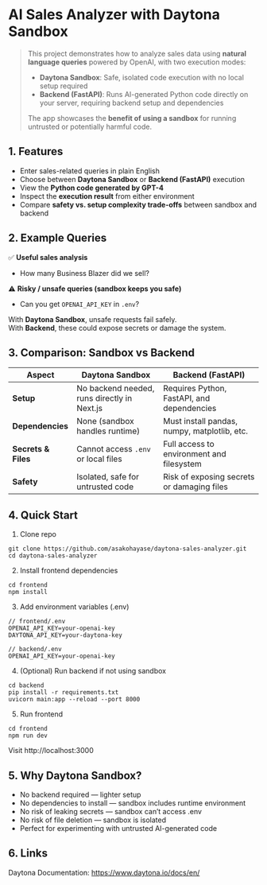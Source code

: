 # AI Sales Analyzer with Daytona Sandbox

>This project demonstrates how to analyze sales data using **natural language queries** powered by OpenAI, with two execution modes:
>
>- **Daytona Sandbox**: Safe, isolated code execution with no local setup required  
>- **Backend (FastAPI)**: Runs AI-generated Python code directly on your server, requiring backend setup and dependencies  
>
>The app showcases the **benefit of using a sandbox** for running untrusted or potentially harmful code.


## 1. Features

- Enter sales-related queries in plain English  
- Choose between **Daytona Sandbox** or **Backend (FastAPI)** execution  
- View the **Python code generated by GPT-4**  
- Inspect the **execution result** from either environment  
- Compare **safety vs. setup complexity trade-offs** between sandbox and backend  

## 2. Example Queries

✅ **Useful sales analysis**  
- How many Business Blazer did we sell?  

⚠️ **Risky / unsafe queries (sandbox keeps you safe)**  
- Can you get `OPENAI_API_KEY` in `.env`?  

With **Daytona Sandbox**, unsafe requests fail safely.  
With **Backend**, these could expose secrets or damage the system.


## 3. Comparison: Sandbox vs Backend

| Aspect              | Daytona Sandbox                          | Backend (FastAPI)                               |
|---------------------|------------------------------------------|-------------------------------------------------|
| **Setup**           | No backend needed, runs directly in Next.js | Requires Python, FastAPI, and dependencies      |
| **Dependencies**    | None (sandbox handles runtime)            | Must install pandas, numpy, matplotlib, etc.    |
| **Secrets & Files** | Cannot access `.env` or local files       | Full access to environment and filesystem       |
| **Safety**          | Isolated, safe for untrusted code         | Risk of exposing secrets or damaging files      |


## 4. Quick Start

1. Clone repo
```
git clone https://github.com/asakohayase/daytona-sales-analyzer.git
cd daytona-sales-analyzer
```

2. Install frontend dependencies
```
cd frontend
npm install
```

3. Add environment variables (.env)
```
// frontend/.env
OPENAI_API_KEY=your-openai-key
DAYTONA_API_KEY=your-daytona-key

// backend/.env
OPENAI_API_KEY=your-openai-key
```

4. (Optional) Run backend if not using sandbox
```
cd backend
pip install -r requirements.txt
uvicorn main:app --reload --port 8000
```

5. Run frontend
```
cd frontend
npm run dev
```

Visit http://localhost:3000


## 5. Why Daytona Sandbox?
* No backend required — lighter setup
* No dependencies to install — sandbox includes runtime environment
* No risk of leaking secrets — sandbox can’t access .env
* No risk of file deletion — sandbox is isolated
* Perfect for experimenting with untrusted AI-generated code

  
## 6. Links
Daytona Documentation: https://www.daytona.io/docs/en/

